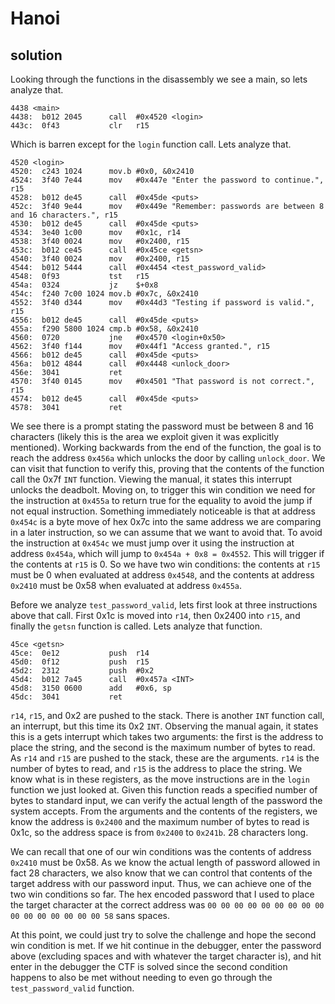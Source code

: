 # Hanoi

## solution

Looking through the functions in the disassembly we see a main, so lets analyze that.


```
4438 <main>
4438:  b012 2045      call	#0x4520 <login>
443c:  0f43           clr	r15
```


Which is barren except for the `login` function call. Lets analyze that.


```
4520 <login>
4520:  c243 1024      mov.b	#0x0, &0x2410
4524:  3f40 7e44      mov	#0x447e "Enter the password to continue.", r15
4528:  b012 de45      call	#0x45de <puts>
452c:  3f40 9e44      mov	#0x449e "Remember: passwords are between 8 and 16 characters.", r15
4530:  b012 de45      call	#0x45de <puts>
4534:  3e40 1c00      mov	#0x1c, r14
4538:  3f40 0024      mov	#0x2400, r15
453c:  b012 ce45      call	#0x45ce <getsn>
4540:  3f40 0024      mov	#0x2400, r15
4544:  b012 5444      call	#0x4454 <test_password_valid>
4548:  0f93           tst	r15
454a:  0324           jz	$+0x8
454c:  f240 7c00 1024 mov.b	#0x7c, &0x2410
4552:  3f40 d344      mov	#0x44d3 "Testing if password is valid.", r15
4556:  b012 de45      call	#0x45de <puts>
455a:  f290 5800 1024 cmp.b	#0x58, &0x2410
4560:  0720           jne	#0x4570 <login+0x50>
4562:  3f40 f144      mov	#0x44f1 "Access granted.", r15
4566:  b012 de45      call	#0x45de <puts>
456a:  b012 4844      call	#0x4448 <unlock_door>
456e:  3041           ret
4570:  3f40 0145      mov	#0x4501 "That password is not correct.", r15
4574:  b012 de45      call	#0x45de <puts>
4578:  3041           ret
```


 We see there is a prompt stating the password must be between 8 and 16 characters (likely this is the area we exploit given it was explicitly mentioned). Working backwards from the end of the function, the goal is to reach the address `0x456a` which unlocks the door by calling `unlock_door`. We can visit that function to verify this, proving that the contents of the function call the 0x7f `INT` function. Viewing the manual, it states this interrupt unlocks the deadbolt. Moving on, to trigger this win condition we need for the instruction at `0x455a` to return true for the equality to avoid the jump if not equal instruction. Something immediately noticeable is that at address `0x454c` is a byte move of hex 0x7c into the same address we are comparing in a later instruction, so we can assume that we want to avoid that. To avoid the instruction at `0x454c` we must jump over it using the instruction at address `0x454a`, which will jump to `0x454a + 0x8 = 0x4552`. This will trigger if the contents at `r15` is 0. So we have two win conditions: the contents at `r15` must be 0 when evaluated at address `0x4548`, and the contents at address `0x2410` must be 0x58 when evaluated at address `0x455a`.


Before we analyze `test_password_valid`, lets first look at three instructions above that call. First 0x1c is moved into `r14`, then 0x2400 into `r15`, and finally the `getsn` function is called. Lets analyze that function.


```
45ce <getsn>
45ce:  0e12           push	r14
45d0:  0f12           push	r15
45d2:  2312           push	#0x2
45d4:  b012 7a45      call	#0x457a <INT>
45d8:  3150 0600      add	#0x6, sp
45dc:  3041           ret
```

`r14`, `r15`, and 0x2 are pushed to the stack. There is another `INT` function call, an interrupt, but this time its 0x2 `INT`. Observing the manual again, it states this is a gets interrupt which takes two arguments: the first is the address to place the string, and the second is the maximum number of bytes to read. As `r14` and `r15` are pushed to the stack, these are the arguments. `r14` is the number of bytes to read, and `r15` is the address to place the string. We know what is in these registers, as the move instructions are in the `login` function we just looked at. Given this function reads a specified number of bytes to standard input, we can verify the actual length of the password the system accepts. From the arguments and the contents of the registers, we know the address is `0x2400` and the maximum number of bytes to read is 0x1c, so the address space is from `0x2400` to `0x241b`. 28 characters long.


We can recall that one of our win conditions was the contents of address `0x2410` must be 0x58. As we know the actual length of password allowed in fact 28 characters, we also know that we can control that contents of the target address with our password input. Thus, we can achieve one of the two win conditions so far. The hex encoded password that I used to place the target character at the correct address was `00 00 00 00 00 00 00 00 00 00 00 00 00 00 00 00 58` sans spaces. 



At this point, we could just try to solve the challenge and hope the second win condition is met. If we hit continue in the debugger, enter the password above (excluding spaces and with whatever the target character is), and hit enter in the debugger the CTF is solved since the second condition happens to also be met without needing to even go through the `test_password_valid` function.

